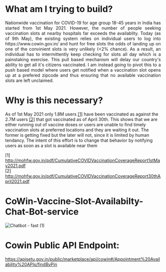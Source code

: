 # What am I trying to build?
<p align="justify">       Nationwide vaccination for COVID-19 for age group 18-45 years in India has started from 1st May 2021. However, the number of people seeking vaccination slots at nearby hospitals far exceeds the availablity. Today (as of 9th May), the existing system relies on individual users to log  into https://www.cowin.gov.in/ and hunt for free slots the odds of landing up on one of the convinient slots is very unlikely (<2% chance). As a result, an individual has to intermittently  keep checking for slots all day which is a painstaking exercise. This pull based mechanism will delay our country's ability to get all it's citizens vaccinated. I am instead going to pivot this to a push based model where users get notified when a vaccination slot opens up at a prefered zipcode and thus ensuring that no available vaccination slots are left unclaimed.

# Why is this necessary?
  As of 1st May 2021 only 1.8M users [[1]](http://mohfw.gov.in/pdf/CumulativeCOVIDVaccinationCoverageReport1stMay2021.pdf) have been vaccinated as against the 2.7M users [[2]]( http://mohfw.gov.in/pdf/CumulativeCOVIDVaccinationCoverageReport30thApril2021.pdf) that got vaccinated as of April 30th. This shows that  we are either running out of vaccine doses or users are unable to find timely vaccination slots  at preferred locations and they are waiting it out. The former is getting fixed but the later will not, since it is limited by human tendancy. The intent of this effort is to change that behavior by notifying users as soon as a slot is available near them

[1] http://mohfw.gov.in/pdf/CumulativeCOVIDVaccinationCoverageReport1stMay2021.pdf 
<br>[2] http://mohfw.gov.in/pdf/CumulativeCOVIDVaccinationCoverageReport30thApril2021.pdf



# CoWin-Vaccine-Slot-Availabilty-Chat-Bot-service
![Chatbot - fast (1)](https://user-images.githubusercontent.com/36961513/131516236-e377bebd-46c3-413e-b3a6-1ae06a7fd4b1.gif)


# Cowin Public API Endpoint:
https://apisetu.gov.in/public/marketplace/api/cowin#/Appointment%20Availability%20APIs/findByPin

